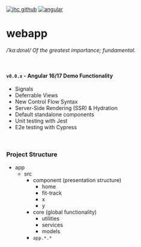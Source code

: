 [![jhc github](https://img.shields.io/badge/GitHub-jrsmth-181717.svg?style=flat&logo=github)](https://github.com/jrsmth)
[![angular](https://img.shields.io/badge/angular%20-17%20-blue.svg?style=flat&logo=Angular&logoColor=white)](https://www.angular.io)
<!-- Workflow Badge - Team City and/or GitHub Actions -->
# webapp
*/ˈkɑːdɪnəl/ Of the greatest importance; fundamental.*

<br>

#### `v0.0.x` - Angular 16/17 Demo Functionality
- Signals
- Deferrable Views
- New Control Flow Syntax
- Server-Side Rendering (SSR) & Hydration
- Default standalone components
- Unit testing with Jest
- E2e testing with Cypress

<br>

### Project Structure
- app
  - src
    - component (presentation structure)
      - home
      - fit-track
      - x
      - y
    - core (global functionality)
      - utilities
      - services
      - models
    - `app.*.*`
